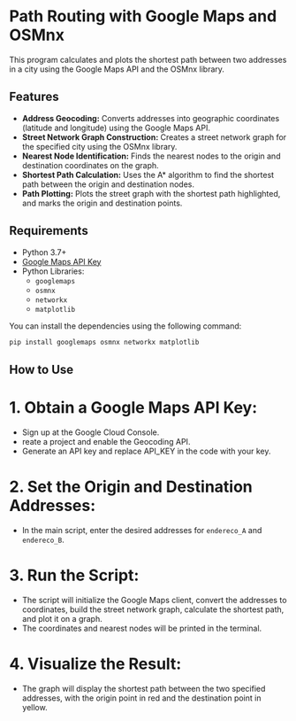 # Path Routing with Google Maps and OSMnx

This program calculates and plots the shortest path between two addresses in a city using the Google Maps API and the OSMnx library.

## Features

- **Address Geocoding:** Converts addresses into geographic coordinates (latitude and longitude) using the Google Maps API.
- **Street Network Graph Construction:** Creates a street network graph for the specified city using the OSMnx library.
- **Nearest Node Identification:** Finds the nearest nodes to the origin and destination coordinates on the graph.
- **Shortest Path Calculation:** Uses the A* algorithm to find the shortest path between the origin and destination nodes.
- **Path Plotting:** Plots the street graph with the shortest path highlighted, and marks the origin and destination points.

## Requirements

- Python 3.7+
- [Google Maps API Key](https://developers.google.com/maps/documentation/geocoding/get-api-key)
- Python Libraries:
  - `googlemaps`
  - `osmnx`
  - `networkx`
  - `matplotlib`

You can install the dependencies using the following command:

```bash
pip install googlemaps osmnx networkx matplotlib
```

## How to Use

# 1. Obtain a Google Maps API Key:
- Sign up at the Google Cloud Console.
- reate a project and enable the Geocoding API.
- Generate an API key and replace API_KEY in the code with your key.

# 2. Set the Origin and Destination Addresses:
- In the main script, enter the desired addresses for `endereco_A` and `endereco_B`.

# 3. Run the Script:
- The script will initialize the Google Maps client, convert the addresses to coordinates, build the street network graph, calculate the shortest path, and plot it on a graph.
- The coordinates and nearest nodes will be printed in the terminal.
# 4. Visualize the Result:
- The graph will display the shortest path between the two specified addresses, with the origin point in red and the destination point in yellow.







